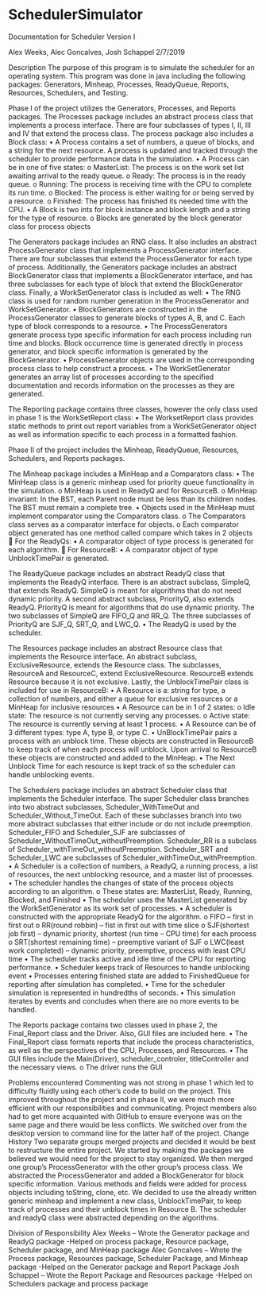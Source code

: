# SchedulerSimulator

Documentation for Scheduler Version I

Alex Weeks, Alec Goncalves, Josh Schappel 2/7/2019

Description The purpose of this program is to simulate the scheduler for an operating system. This program was done in java including the following packages: Generators, Minheap, Processes, ReadyQueue, Reports, Resources, Schedulers, and Testing.

Phase I of the project utilizes the Generators, Processes, and Reports packages. The Processes package includes an abstract process class that implements a process interface. There are four subclasses of types I, II, III and IV that extend the process class. The process package also includes a Block class: •	A Process contains a set of numbers, a queue of blocks, and a string for the next resource. A process is updated and tracked through the scheduler to provide performance data in the simulation. •	A Process can be in one of five states: o	MasterList: The process is on the work set list awaiting arrival to the ready queue. o Ready:	The process is in the ready queue. o	Running:	The process is receiving time with the CPU to complete its run time. o Blocked:	The process is either waiting for or being served by a resource. o	Finished:	The process has finished its needed time with the CPU. •	A Block is two ints for block instance and block length and a string for the type of resource. o	Blocks are generated by the block generator class for process objects

The Generators package includes an RNG class. It also includes an abstract ProcessGenerator class that implements a ProcessGenerator interface. There are four subclasses that extend the ProcessGenerator for each type of process. Additionally, the Generators package includes an abstract BlockGenerator class that implements a BlockGenerator interface, and has three subclasses for each type of block that extend the BlockGenerator class. Finally, a WorkSetGenerator class is included as well: • The RNG class is used for random number generation in the ProcessGenerator and WorkSetGenerator. •	BlockGenerators are constructed in the ProcessGenerator classes to generate blocks of types A, B, and C. Each type of block corresponds to a resource. •	The ProcessGenerators generate process type specific information for each process including run time and blocks. Block occurrence time is generated directly in process generator, and block specific information is generated by the BlockGenerator. •	ProcessGenerator objects are used in the corresponding process class to help construct a process. •	The WorkSetGenerator generates an array list of processes according to the specified documentation and records information on the processes as they are generated.

The Reporting package contains three classes, however the only class used in phase 1 is the WorkSetReport class: •	The WorksetReport class provides static methods to print out report variables from a WorkSetGenerator object as well as information specific to each process in a formatted fashion.

Phase II of the project includes the Minheap, ReadyQueue, Resources, Schedulers, and Reports packages.

The Minheap package includes a MinHeap and a Comparators class: •	The MinHeap class is a generic minheap used for priority queue functionality in the simulation. o	MinHeap is used in ReadyQ and for ResourceB. o	MinHeap invariant: In the BST, each Parent node must be less than its children nodes. The BST must remain a complete tree. •	Objects used in the MinHeap must implement comparator using the Comparators class. o	The Comparators class serves as a comparator interface for objects. o Each comparator object generated has one method called compare which takes in 2 objects 	For the ReadyQs: •	A comparator object of type process is generated for each algorithm. 	For ResourceB: •	A comparator object of type UnblockTimePair is generated.

The ReadyQueue package includes an abstract ReadyQ class that implements the ReadyQ interface. There is an abstract subclass, SimpleQ, that extends ReadyQ. SimpleQ is meant for algorithms that do not need dynamic priority. A second abstract subclass, PriorityQ, also extends ReadyQ. PriorityQ is meant for algorithms that do use dynamic priority. The two subclasses of SimpleQ are FIFO_Q and RR_Q. The three subclasses of PriorityQ are SJF_Q, SRT_Q, and LWC_Q. •	The ReadyQ is used by the scheduler.

The Resources package includes an abstract Resource class that implements the Resource interface. An abstract subclass, ExclusiveResource, extends the Resource class. The subclasses, ResourceA and ResourceC, extend ExclusiveResource. ResourceB extends Resource because it is not exclusive. Lastly, the UnblockTimePair class is included for use in ResourceB: •	A Resource is a: string for type, a collection of numbers, and either a queue for exclusive resources or a MinHeap for inclusive resources •	A Resource can be in 1 of 2 states: o	Idle state: The resource is not currently serving any processes. o	Active state: The resource is currently serving at least 1 process. •	A Resource can be of 3 different types: type A, type B, or type C. •	UnBlockTimePair pairs a process with an unblock time. These objects are constructed in ResourceB to keep track of when each process will unblock. Upon arrival to ResourceB these objects are constructed and added to the MinHeap. •	The Next Unblock Time for each resource is kept track of so the scheduler can handle unblocking events.

The Schedulers package includes an abstract Scheduler class that implements the Scheduler interface. The super Scheduler class branches into two abstract subclasses, Scheduler_WithTimeOut and Scheduler_Without_TimeOut. Each of these subclasses branch into two more abstract subclasses that either include or do not include preemption. Scheduler_FIFO and Scheduler_SJF are subclasses of Scheduler_WithoutTimeOut_withoutPreemption. Scheduler_RR is a subclass of Scheduler_withTimeOut_withoutPreemption. Scheduler_SRT and Scheduler_LWC are subclasses of Scheduler_withTimeOut_withPreemption. •	A Scheduler is a collection of numbers, a ReadyQ, a running process, a list of resources, the next unblocking resource, and a master list of processes. •	The scheduler handles the changes of state of the process objects according to an algorithm. o	These states are: MasterList, Ready, Running, Blocked, and Finished •	The scheduler uses the MasterList generated by the WorkSetGenerator as its work set of processes. •	A scheduler is constructed with the appropriate ReadyQ for the algorithm. o	FIFO – first in first out o	RR(round robbin) – fist in first out with time slice o SJF(shortest job first) – dynamic priority, shortest (run time – CPU time) for each process o	SRT(shortest remaining time) – preemptive variant of SJF o	LWC(least work completed) – dynamic priority, preemptive, process with least CPU time •	The scheduler tracks active and idle time of the CPU for reporting performance. •	Scheduler keeps track of Resources to handle unblocking event •	Processes entering finished state are added to FinishedQueue for reporting after simulation has completed. •	Time for the scheduler simulation is represented in hundredths of seconds. •	This simulation iterates by events and concludes when there are no more events to be handled.

The Reports package contains two classes used in phase 2, the Final_Report class and the Driver. Also, GUI files are included here. •	The Final_Report class formats reports that include the process characteristics, as well as the perspectives of the CPU, Processes, and Resources. •	The GUI files include the Main(Driver), scheduler_controler, titleController and the necessary views. o	The driver runs the GUI

Problems encountered Commenting was not strong in phase 1 which led to difficulty fluidly using each other’s code to build on the project. This improved throughout the project and in phase II, we were much more efficient with our responsibilities and communicating. Project members also had to get more acquainted with GitHub to ensure everyone was on the same page and there would be less conflicts. We switched over from the desktop version to command line for the latter half of the project. Change History Two separate groups merged projects and decided it would be best to restructure the entire project. We started by making the packages we believed we would need for the project to stay organized. We then merged one group’s ProcessGenerator with the other group’s process class. We abstracted the ProcessGenerator and added a BlockGenerator for block specific information. Various methods and fields were added for process objects including toString, clone, etc. We decided to use the already written generic minheap and implement a new class, UnblockTimePair, to keep track of processes and their unblock times in Resource B. The scheduler and readyQ class were abstracted depending on the algorithms.

Division of Responsibility 
Alex Weeks – Wrote the Generator package and ReadyQ package -Helped on process package, Resource package, Scheduler package, and MinHeap package
Alec Goncalves – Wrote the Process package, Resources package, Scheduler Package, and Minheap package -Helped on the Generator package and Report Package
Josh Schappel – Wrote the Report Package and Resources package -Helped on Schedulers package and process package
